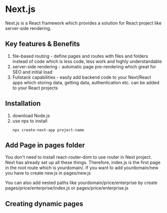 # Next.js
Next.js is a React framework which provides a solution for React project like server-side rendering.

## Key features & Benefits
1. file-based routing - define pages and routes with files and folders instead of code which is less code, less work and highly understandable
2. server-side rendering - automatic page pre-rendering which great for SEO and initial load
3. Fullstack capabilities - easily add backend code to your Next/React apps which storing data, getting data, authentication etc. can be added to your React projects

## Installation
1. download Node.js
2. use npx to install
    ```
    npx create-next-app project-name
    ```

## Add Page in pages folder
You don't need to install react-router-dom to use router in Next project. Next has already set up all these things. Therefore, index.js is the first page in the root route which is yourdomain/. If you want to add yourdomain/new you have to create new.js in pages/new.js

You can also add nested paths like yourdomain/price/enterprise by create pages/price/enterprise/index.js or pages/price/enterprise.js

## Creating dynamic pages

